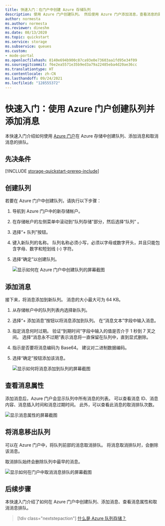 ```yaml
---
title: 快速入门：在门户中创建 Azure 存储队列
description: 使用 Azure 门户创建队列。 然后使用 Azure 门户添加消息，查看消息的属性，并将消息取消排队。
author: normesta
ms.author: normesta
ms.reviewer: dineshm
ms.date: 08/13/2020
ms.topic: quickstart
ms.service: storage
ms.subservice: queues
ms.custom:
- mode-portal
ms.openlocfilehash: 8140e694b900c87ca93e0e73603aa1fd95e34f09
ms.sourcegitcommit: f6e2ea5571e35b9ed3a79a22485eba4d20ae36cc
ms.translationtype: HT
ms.contentlocale: zh-CN
ms.lasthandoff: 09/24/2021
ms.locfileid: "128555372"
---
```

# <a name="quickstart-create-a-queue-and-add-a-message-with-the-azure-portal"></a>快速入门：使用 Azure 门户创建队列并添加消息

本快速入门介绍如何使用 [Azure 门户](https://portal.azure.com/)在 Azure 存储中创建队列、添加消息和取消消息的排队。

## <a name="prerequisites"></a>先决条件

[!INCLUDE [storage-quickstart-prereq-include](../../../includes/storage-quickstart-prereq-include.md)]

## <a name="create-a-queue"></a>创建队列

若要在 Azure 门户中创建队列，请执行以下步骤：

1. 导航到 Azure 门户中的新存储帐户。
2. 在存储帐户的左侧菜单中滚动到“队列存储”部分，然后选择“队列” 。
3. 选择“+ 队列”按钮。 
4. 键入新队列的名称。 队列名称必须小写，必须以字母或数字开头，并且只能包含字母、数字和短划线 (-) 字符。
6. 选择“确定”以创建队列。 

    ![显示如何在 Azure 门户中创建队列的屏幕截图](media/storage-quickstart-queues-portal/create-queue.png)

## <a name="add-a-message"></a>添加消息

接下来，将消息添加到新队列。 消息的大小最大可为 64 KB。

1. 从存储帐户中的队列列表内选择新队列。
1. 选择“+ 添加消息”按钮以将消息添加到队列。  在“消息文本”字段中输入消息。 
1. 指定消息何时过期。 验证“到期时间”字段中输入的值是否介于 1 秒到 7 天之间。 选择“消息永不过期”表示消息将一直保留在队列中，直到显式删除。
1. 指示是否要将消息编码为 Base64。 建议对二进制数据编码。
1. 选择“确定”按钮添加该消息。

    ![显示如何将消息添加到队列的屏幕截图](media/storage-quickstart-queues-portal/add-message.png)

## <a name="view-message-properties"></a>查看消息属性

添加消息后，Azure 门户会显示队列中所有消息的列表。 可以查看消息 ID、消息内容、消息插入时间和消息过期时间。 此外，可以查看此消息的取消排队次数。

![显示消息属性的屏幕截图](media/storage-quickstart-queues-portal/view-message-properties.png)

## <a name="dequeue-a-message"></a>将消息移出队列

可以在 Azure 门户中，将队列前部的消息取消排队。 将消息取消排队时，会删除该消息。

取消排队始终会删除队列中最早的消息。

![显示如何在门户中取消消息排队的屏幕截图](media/storage-quickstart-queues-portal/dequeue-message.png)

## <a name="next-steps"></a>后续步骤

本快速入门介绍了如何在 Azure 门户中创建队列、添加消息、查看消息属性和取消消息排队。

> [!div class="nextstepaction"]
> [什么是 Azure 队列存储？](storage-queues-introduction.md)
